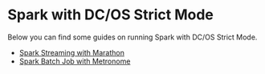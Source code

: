 # Spark with DC/OS Strict Mode

Below you can find some guides on running Spark with DC/OS Strict Mode.

* [Spark Streaming with Marathon](marathon/)
* [Spark Batch Job with Metronome](metronome/)